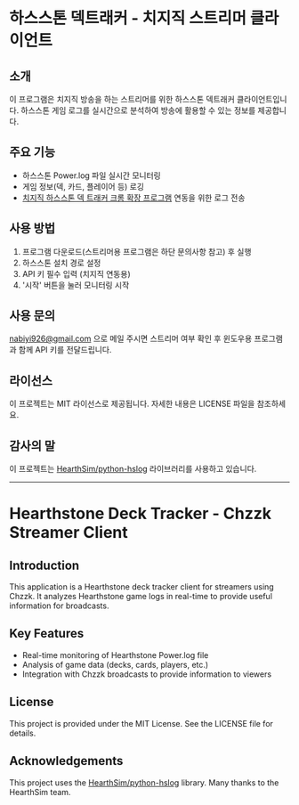 
# 하스스톤 덱트래커 - 치지직 스트리머 클라이언트

## 소개
이 프로그램은 치지직 방송을 하는 스트리머를 위한 하스스톤 덱트래커 클라이언트입니다. 하스스톤 게임 로그를 실시간으로 분석하여 방송에 활용할 수 있는 정보를 제공합니다.

## 주요 기능
- 하스스톤 Power.log 파일 실시간 모니터링
- 게임 정보(덱, 카드, 플레이어 등) 로깅
- [치지직 하스스톤 덱 트래커 크롬 확장 프로그램](https://github.com/Nabi-Yi/hs-chzzk-deck-tracker-chorome-extension) 연동을 위한 로그 전송

## 사용 방법
1. 프로그램 다운로드(스트리머용 프로그램은 하단 문의사항 참고) 후 실행
2. 하스스톤 설치 경로 설정
3. API 키 필수 입력 (치지직 연동용)
4. '시작' 버튼을 눌러 모니터링 시작


## 사용 문의
nabiyi926@gmail.com 으로 메일 주시면 스트리머 여부 확인 후 윈도우용 프로그램과 함께 API 키를 전달드립니다.

## 라이선스
이 프로젝트는 MIT 라이선스로 제공됩니다. 자세한 내용은 LICENSE 파일을 참조하세요.

## 감사의 말
이 프로젝트는 [HearthSim/python-hslog](https://github.com/HearthSim/python-hslog) 라이브러리를 사용하고 있습니다.

---

# Hearthstone Deck Tracker - Chzzk Streamer Client

## Introduction
This application is a Hearthstone deck tracker client for streamers using Chzzk. It analyzes Hearthstone game logs in real-time to provide useful information for broadcasts.

## Key Features
- Real-time monitoring of Hearthstone Power.log file
- Analysis of game data (decks, cards, players, etc.)
- Integration with Chzzk broadcasts to provide information to viewers

## License
This project is provided under the MIT License. See the LICENSE file for details.

## Acknowledgements
This project uses the [HearthSim/python-hslog](https://github.com/HearthSim/python-hslog) library. Many thanks to the HearthSim team.

